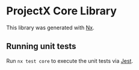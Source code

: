 # ProjectX Core Library

This library was generated with [Nx](https://nx.dev).

## Running unit tests

Run `nx test core` to execute the unit tests via [Jest](https://jestjs.io).
